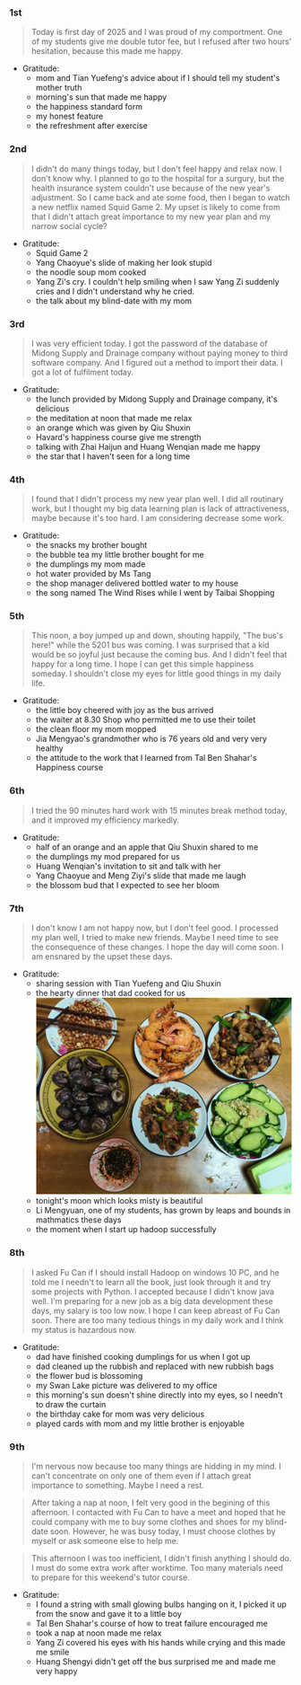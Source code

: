 ### 1st
> Today is first day of 2025 and I was proud of my comportment. One of my students give me double tutor fee, but I refused after two hours' hesitation, because this made me happy.

- Gratitude:
    - mom and Tian Yuefeng's advice about if I should tell my student's mother truth
    - morning's sun that made me happy
    - the happiness standard form
    - my honest feature
    - the refreshment after exercise

### 2nd
> I didn't do many things today, but I don't feel happy and relax now. I don't know why. I planned to go to the hospital for a surgury, but the health insurance system couldn't use because of the new year's adjustment. So I came back and ate some food, then I began to watch a new netflix named Squid Game 2. My upset is likely to come from that I didn't attach great importance to my new year plan and my narrow social cycle?

- Gratitude:
    - Squid Game 2
    - Yang Chaoyue's slide of making her look stupid
    - the noodle soup mom cooked
    - Yang Zi's cry. I couldn't help smiling when I saw Yang Zi suddenly cries and I didn't understand why he cried.
    - the talk about my blind-date with my mom

### 3rd
> I was very efficient today. I got the password of the database of Midong Supply and Drainage company without paying money to third software company. And I figured out a method to import their data. I got a lot of fulfilment today.

- Gratitude:
    - the lunch provided by Midong Supply and Drainage company, it's delicious
    - the meditation at noon that made me relax
    - an orange which was given by Qiu Shuxin
    - Havard's happiness course give me strength
    - talking with Zhai Haijun and Huang Wenqian made me happy
    - the star that I haven't seen for a long time

### 4th
> I found that I didn't process my new year plan well. I did all routinary work, but I thought my big data learning plan is lack of attractiveness, maybe because it's too hard. I am considering decrease some work.

- Gratitude:
    - the snacks my brother bought
    - the bubble tea my little brother bought for me
    - the dumplings my mom made
    - hot water provided by Ms Tang
    - the shop manager delivered bottled water to my house
    - the song named The Wind Rises while I went by Taibai Shopping

### 5th
> This noon, a boy jumped up and down, shouting happily, "The bus's here!" while the 5201 bus was coming. I was surprised that a kid would be so joyful just because the coming bus. And I didn't feel that happy for a long time. I hope I can get this simple happiness someday. I shouldn't close my eyes for little good things in my daily life.

- Gratitude:
    - the little boy cheered with joy as the bus arrived
    - the waiter at 8.30 Shop who permitted me to use their toilet
    - the clean floor my mom mopped
    - Jia Mengyao's grandmother who is 76 years old and very very healthy
    - the attitude to the work that I learned from Tal Ben Shahar's Happiness course

### 6th
> I tried the 90 minutes hard work with 15 minutes break method today, and it improved my efficiency markedly.

- Gratitude:
    - half of an orange and an apple that Qiu Shuxin shared to me
    - the dumplings my mod prepared for us
    - Huang Wenqian's invitation to sit and talk with her
    - Yang Chaoyue and Meng Ziyi's slide that made me laugh
    - the blossom bud that I expected to see her bloom

### 7th
> I don't know I am not happy now, but I don't feel good. I processed my plan well, I tried to make new friends. Maybe I need time to see the consequence of these changes. I hope the day will come soon. I am ensnared by the upset these days.

- Gratitude:
    - sharing session with Tian Yuefeng and Qiu Shuxin
    - the hearty dinner that dad cooked for us
    ![a hearty dinner](./Images/A%20hearty%20dinner.jpg)
    - tonight's moon which looks misty is beautiful
    - Li Mengyuan, one of my students, has grown by leaps and bounds in mathmatics these days
    - the moment when I start up hadoop successfully

### 8th
> I asked Fu Can if I should install Hadoop on windows 10 PC, and he told me I needn't to learn all the book, just look through it and try some projects with Python. I accepted because I didn't know java well. I'm preparing for a new job as a big data development these days, my salary is too low now. I hope I can keep abreast of Fu Can soon. There are too many tedious things in my daily work and I think my status is hazardous now.

- Gratitude:
    - dad have finished cooking dumplings for us when I got up
    - dad cleaned up the rubbish and replaced with new rubbish bags
    - the flower bud is blossoming
    - my Swan Lake picture was delivered to my office
    - this morning's sun doesn't shine directly into my eyes, so I needn't to draw the curtain
    - the birthday cake for mom was very delicious
    - played cards with mom and my little brother is enjoyable

### 9th
> I'm nervous now because too many things are hidding in my mind. I can't concentrate on only one of them even if I attach great importance to something. Maybe I need a rest.

> After taking a nap at noon, I felt very good in the begining of this afternoon. I contacted with Fu Can to have a meet and hoped that he could company with me to buy some clothes and shoes for my blind-date soon. However, he was busy today, I must choose clothes by myself or ask someone else to help me.

> This afternoon I was too inefficient, I didn't finish anything I should do. I must do some extra work after worktime. Too many materials need to prepare for this weekend's tutor course.

- Gratitude:
    - I found a string with small glowing bulbs hanging on it, I picked it up from the snow and gave it to a little boy
    - Tal Ben Shahar's course of how to treat failure encouraged me
    - took a nap at noon made me relax
    - Yang Zi covered his eyes with his hands while crying and this made me smile
    - Huang Shengyi didn't get off the bus surprised me and made me very happy
